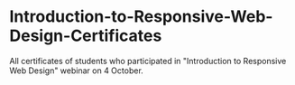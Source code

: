 # Introduction-to-Responsive-Web-Design-Certificates
All certificates of students who participated in "Introduction to Responsive Web Design" webinar on 4 October.
